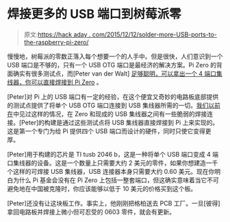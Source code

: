 # 焊接更多的 USB 端口到树莓派零

> 原文:[https://hack aday . com/2015/12/12/solder-more-USB-ports-to-the-raspberry-pi-zero/](https://hackaday.com/2015/12/12/solder-more-usb-ports-to-the-raspberry-pi-zero/)

慢慢地，树莓派的零数正落入每个想要一个的人手中。但是很快，人们意识到一个 USB 端口是不够的，只有一个 USB OTG 端口是最经济的解决方案。Pi Zero 的背面确实有很多测试点，而[Peter van der Walt] [足够聪明，可以拿出一个 4 端口集线器，你可以直接焊接到 Pi Zero](https://openhardwarecoza.wordpress.com/2015/12/07/raspberry-pi-zero-4-port-usb-hub-open-source-pcb-design/) 。

[Peter]对 Pi 上的 USB 端口有一定的经验，在这个便宜又奇妙的电路板底部提供的测试点提供了将单个 USB OTG 端口连接到 USB 集线器所需的一切。[我们以前在](http://hackaday.com/2015/12/03/4-port-usb-raspberry-pi-zero-piggy-back-hack/)中见过这样的情况，在 Zero 和现成的 USB 集线器之间有一些脆弱的焊接连接。[Peter]的构建是通过这些测试点将 USB 集线器直接焊接到 Pi 上来实现的。这是第一个专门为给 Pi 提供四个 USB 端口而设计的硬件，同时只使它变得更厚。

[Peter]用于构建的芯片是 TI tusb 2046 b，这是一种将单个 USB 端口变成 4 端口集线器的设备。这是一个数量上只需要大约 2 美元的零件，如果你想建造一千个这样的可焊接 USB 集线器，USB 连接器本身只需要大约 0.60 美元。现在你明白为什么 Pi 基金会没有在 Pi Zero 上包括一整套端口，但这确实意味着当它不可避免地在中国被克隆时，你应该能够以低于 10 美元的价格买到这个板。

[Peter]还没有让这块板工作。事实上，他刚刚把格柏送去 PCB 工厂。一旦[彼得]拿回电路板并焊接上微小但可忍受的 0603 零件，就会有更新。